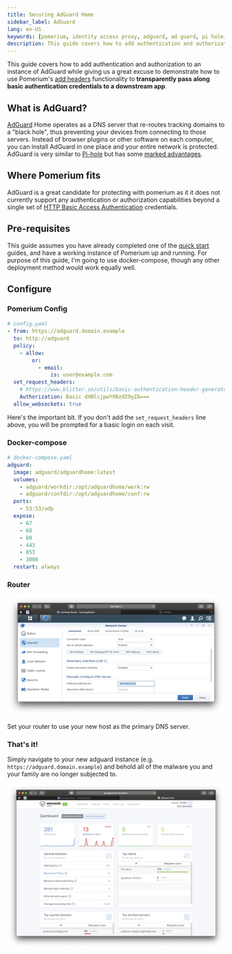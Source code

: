```yaml
---
title: Securing AdGuard Home
sidebar_label: AdGuard
lang: en-US
keywords: [pomerium, identity access proxy, adguard, ad guard, pi hole, piehole]
description: This guide covers how to add authentication and authorization to a hosted, fully online instance of Adguard.
---
```


This guide covers how to add authentication and authorization to an instance of AdGuard while giving us a great excuse to demonstrate how to use Pomerium's [add headers](/docs/reference) functionality to **transparently pass along basic authentication credentials to a downstream app**.

## What is AdGuard?

[AdGuard](https://adguard.com/en/adguard-home/overview.html) Home operates as a DNS server that re-routes tracking domains to a "black hole", thus preventing your devices from connecting to those servers. Instead of browser plugins or other software on each computer, you can install AdGuard in one place and your entire network is protected. AdGuard is very similar to [Pi-hole](https://pi-hole.net) but has some [marked advantages](https://github.com/AdguardTeam/AdGuardHome#comparison).

## Where Pomerium fits

AdGuard is a great candidate for protecting with pomerium as it it does not currently support any authentication or authorization capabilities beyond a single set of [HTTP Basic Access Authentication](https://en.wikipedia.org/wiki/Basic_access_authentication) credentials.

## Pre-requisites

This guide assumes you have already completed one of the [quick start] guides, and have a working instance of Pomerium up and running. For purpose of this guide, I'm going to use docker-compose, though any other deployment method would work equally well.

## Configure

### Pomerium Config

```yaml
# config.yaml
- from: https://adguard.domain.example
  to: http://adguard
  policy:
    - allow:
        or:
          - email:
              is: user@example.com
  set_request_headers:
    # https://www.blitter.se/utils/basic-authentication-header-generator/
    Authorization: Basic dXNlcjpwYXNzd29yZA===
  allow_websockets: true
```

Here's the important bit. If you don't add the `set_request_headers` line above, you will be prompted for a basic login on each visit.

### Docker-compose

```yaml
# docker-compose.yaml
adguard:
  image: adguard/adguardhome:latest
  volumes:
    - adguard/workdir:/opt/adguardhome/work:rw
    - adguard/confdir:/opt/adguardhome/conf:rw
  ports:
    - 53:53/udp
  expose:
    - 67
    - 68
    - 80
    - 443
    - 853
    - 3000
  restart: always
```

### Router

![adguard router setup](img/adguard-router-setup.png)

Set your router to use your new host as the primary DNS server.

### That's it!

Simply navigate to your new adguard instance (e.g. `https://adguard.domain.example`) and behold all of the malware you and your family are no longer subjected to.

![adguard dashboard](img/adguard-dashboard.png)

[quick start]: /docs/install/quickstart
